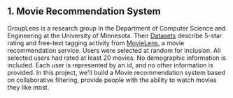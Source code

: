 ## 1. Movie Recommendation System
GroupLens is a research group in the Department of Computer Science and Engineering at the University of Minnesota. Their [Datasets](https://grouplens.org/datasets/movielens/) describe 5-star rating and free-text tagging activity from [MovieLens](http://movielens.org), a movie recommendation service. Users were selected at random for inclusion. All selected users had rated at least 20 movies. No demographic information is included. Each user is represented by an id, and no other information is provided. In this project, we'll build a Movie recommendation system based on collaborative filtering, provide people with the ability to watch movies they like most.

